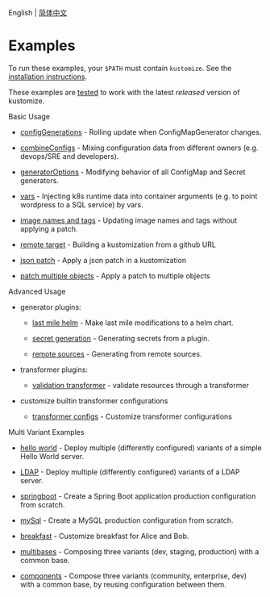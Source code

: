 English | [简体中文](zh/README.md)

# Examples

To run these examples, your `$PATH` must contain `kustomize`.
See the [installation instructions](../docs/INSTALL.md).

These examples are [tested](../travis/kyaml-pre-commit.sh)
to work with the latest _released_ version of kustomize.

Basic Usage

  * [configGenerations](configGeneration.md) -
   Rolling update when ConfigMapGenerator changes.

  * [combineConfigs](combineConfigs.md) -
   Mixing configuration data from different owners
   (e.g. devops/SRE and developers).

  * [generatorOptions](generatorOptions.md) -
   Modifying behavior of all ConfigMap and Secret generators.

  * [vars](wordpress/README.md) - Injecting k8s runtime data into
     container arguments (e.g. to point wordpress to a SQL service) by vars.

  * [image names and tags](image.md) - Updating image names and tags without applying a patch.

  * [remote target](remoteBuild.md) - Building a kustomization from a github URL

  * [json patch](jsonpatch.md) - Apply a json patch in a kustomization

  * [patch multiple objects](patchMultipleObjects.md) - Apply a patch to multiple objects

Advanced Usage

- generator plugins:

   * [last mile helm](chart.md) - Make last mile modifications to
     a helm chart.

   * [secret generation](secretGeneratorPlugin.md) - Generating secrets from a plugin.

   * [remote sources](goGetterGeneratorPlugin.md) - Generating from remote sources.

- transformer plugins:
   * [validation transformer](validationTransformer/README.md) -
   validate resources through a transformer

- customize builtin transformer configurations

   * [transformer configs](transformerconfigs/README.md) - Customize transformer configurations


Multi Variant Examples

  * [hello world](helloWorld/README.md) - Deploy multiple
   (differently configured) variants of a simple Hello
   World server.

  * [LDAP](ldap/README.md) - Deploy multiple
     (differently configured) variants of a LDAP server.

  * [springboot](springboot/README.md) - Create a Spring Boot
   application production configuration from scratch.

  * [mySql](mySql/README.md) - Create a MySQL production
   configuration from scratch.

  * [breakfast](breakfast.md) - Customize breakfast for
     Alice and Bob.

  * [multibases](multibases/README.md) - Composing three variants (dev, staging, production) with a common base.

  * [components](components.md) - Compose three variants (community, enterprise, dev) with a common base, by reusing configuration between them.
